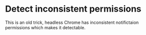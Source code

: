 # Detect inconsistent permissions

This is an old trick, headless Chrome has inconsistent notifictaion
permissions which makes it detectable.
